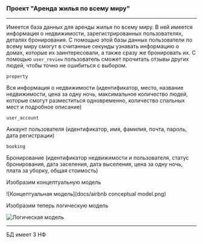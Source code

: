 ### Проект "Аренда жилья по всему миру"

---
Имеется база данных для аренды жилья по всему миру. В ней имеется информация о недвижимости, зарегистрированных пользователях, деталях бронирования.
С помощью этой базы данных пользователи по всему миру смогут в считанные секунды узнавать информацию о домах, которые их заинтересовали, а также сразу же бронировать их. С помощью `user_review` пользователь сможет прочитать отзывы других людей, чтобы точно не ошибиться с выбором.

`property`

Вся информация о недвижимости (идентификатор, место, название недвижимости, цена за одну ночь, максимальное количество людей, которые смогут разместиться одновременно, количество спальных мест и подробное описание)

`user_account`

Аккаунт пользователя (идентификатор, имя, фамилия, почта, пароль, дата регистрации)

`booking`

Бронирование (идентификатор недвижимости и пользователя, статус бронирования, дата заселения, дата выселения, цена за одну ночь, плата за уборку, общая стоимость)

Изобразим концептуальную модель

![Концептуальная модель](docs/airbnb conceptual model.png)

Изобразим теперь логическую модель

![Логическая модель](SQL-project/docs/airbnb-logical-model.png)

---
БД имеет 3 НФ
